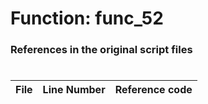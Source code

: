 # Function: func_52 
### References in the original script files

#

| File | Line Number | Reference code |
| --- | --- | --- |
